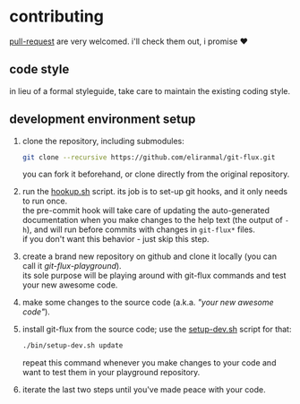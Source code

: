 
# contributing

[pull-request][7] are very welcomed. i'll check them out, i promise :heart:

## code style

in lieu of a formal styleguide, take care to maintain the existing coding style.

## development environment setup

1. clone the repository, including submodules:
   
   ```sh
   git clone --recursive https://github.com/eliranmal/git-flux.git
   ```
   
   you can fork it beforehand, or clone directly from the original repository.

1. run the [hookup.sh][5] script. its job is to set-up git hooks, and it 
only needs to run once.  
the pre-commit hook will take care of updating the auto-generated documentation 
when you make changes to the help text (the output of `-h`), and will run 
before commits with changes in `git-flux*` files.  
if you don't want this behavior - just skip this step.

1. create a brand new repository on github and clone it locally (you can 
call it *git-flux-playground*).  
its sole purpose will be playing around with git-flux commands and test 
your new awesome code.

1. make some changes to the source code (a.k.a. *"your new awesome code"*).

1. install git-flux from the source code; use the [setup-dev.sh][6] 
script for that:
   
   ```sh
   ./bin/setup-dev.sh update
   ```
   
   repeat this command whenever you make changes to your code and want to 
test them in your playground repository.

1. iterate the last two steps until you've made peace with your code.








[5]: /bin/hookup.sh
[6]: /bin/setup-dev.sh
[7]: https://github.com/eliranmal/git-flux/compare
